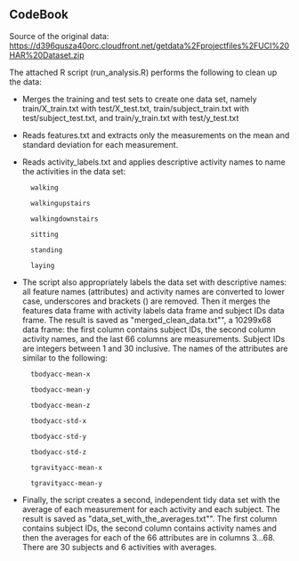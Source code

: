 ## CodeBook

Source of the original data: https://d396qusza40orc.cloudfront.net/getdata%2Fprojectfiles%2FUCI%20HAR%20Dataset.zip


The attached R script (run_analysis.R) performs the following to clean up the data:

* Merges the training and test sets to create one data set, namely train/X_train.txt with test/X_test.txt, train/subject_train.txt with test/subject_test.txt, and train/y_train.txt with test/y_test.txt

* Reads features.txt and extracts only the measurements on the mean and standard deviation for each measurement. 

* Reads activity_labels.txt and applies descriptive activity names to name the activities in the data set:

        walking
        
        walkingupstairs
        
        walkingdownstairs
        
        sitting
        
        standing
        
        laying

* The script also appropriately labels the data set with descriptive names: all feature names (attributes) and activity names are converted to lower case, underscores and brackets () are removed. 
Then it merges the features data frame with activity labels data frame and subject IDs data frame. The result is saved as "merged_clean_data.txt"", a 10299x68 data frame:  the first column contains subject IDs, the second column activity names, and the last 66 columns are measurements. Subject IDs are integers between 1 and 30 inclusive. The names of the attributes are similar to the following:

        tbodyacc-mean-x 
        
        tbodyacc-mean-y 
        
        tbodyacc-mean-z 
        
        tbodyacc-std-x 
        
        tbodyacc-std-y 
        
        tbodyacc-std-z 
        
        tgravityacc-mean-x 
        
        tgravityacc-mean-y

* Finally, the script creates a second, independent tidy data set with the average of each measurement for each activity and each subject. 
The result is saved as "data_set_with_the_averages.txt"". The first column contains subject IDs, the second column contains activity names and then the averages for each of the 66 attributes are in columns 3...68. There are 30 subjects and 6 activities with averages.